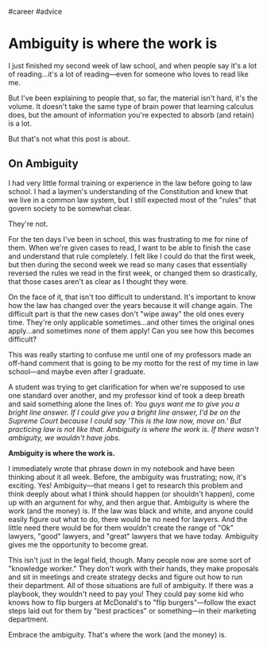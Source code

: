 #career #advice 
# Ambiguity is where the work is

I just finished my second week of law school, and when people say it's a lot of reading...it's a lot of reading—even for someone who loves to read like me.

But I've been explaining to people that, so far, the material isn't hard, it's the volume. It doesn't take the same type of brain power that learning calculus does, but the amount of information you're expected to absorb (and retain) is a lot.

But that's not what this post is about.
## On Ambiguity

I had very little formal training or experience in the law before going to law school. I had a laymen's understanding of the Constitution and knew that we live in a common law system, but I still expected most of the "rules" that govern society to be somewhat clear.

They're not.

For the ten days I've been in school, this was frustrating to me for nine of them. When we're given cases to read, I want to be able to finish the case and understand that rule completely. I felt like I could do that the first week, but then during the second week we read so many cases that essentially reversed the rules we read in the first week, or changed them so drastically, that those cases aren't as clear as I thought they were.

On the face of it, that isn't too difficult to understand. It's important to know how the law has changed over the years because it will change again. The difficult part is that the new cases don't "wipe away" the old ones every time. They're only applicable sometimes...and other times the original ones apply...and sometimes *none* of them apply! Can you see how this becomes difficult?

This was really starting to confuse me until one of my professors made an off-hand comment that is going to be my motto for the rest of my time in law school—and maybe even after I graduate.

A student was trying to get clarification for when we're supposed to use one standard over another, and my professor kind of took a deep breath and said something alone the lines of: *You guys want me to give you a bright line answer. If I could give you a bright line answer, I'd be on the Supreme Court because I could say 'This is the law now, move on.' But practicing law is not like that. Ambiguity is where the work is. If there wasn't ambiguity, we wouldn't have jobs.*

**Ambiguity is where the work is.**

I immediately wrote that phrase down in my notebook and have been thinking about it all week. Before, the ambiguity was frustrating; now, it's exciting. Yes! Ambiguity—that means I get to research this problem and think deeply about what I think should happen (or shouldn't happen), come up with an argument for why, and then argue that. Ambiguity is where the work (and the money) is. If the law was black and white, and anyone could easily figure out what to do, there would be no need for lawyers. And the little need there would be for them wouldn't create the range of "Ok" lawyers, "good" lawyers, and "great" lawyers that we have today. Ambiguity gives me the opportunity to become great.

This isn't just in the legal field, though. Many people now are some sort of "knowledge worker." They don't work with their hands, they make proposals and sit in meetings and create strategy decks and figure out how to run their department. All of those situations are full of ambiguity. If there was a playbook, they wouldn't need to pay you! They could pay some kid who knows how to flip burgers at McDonald's to "flip burgers"—follow the exact steps laid out for them by "best practices" or something—in their marketing department.

Embrace the ambiguity. That's where the work (and the money) is.

